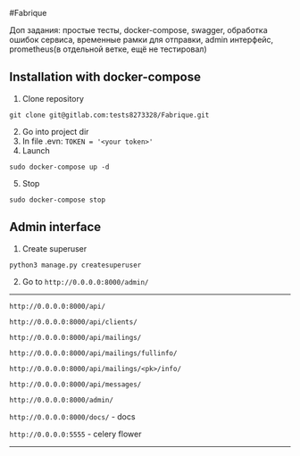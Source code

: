 #Fabrique

Доп задания:
простые тесты, docker-compose, swagger, обработка ошибок сервиса, временные рамки для отправки, admin интерфейс, prometheus(в отдельной ветке, ещё не тестировал)

## Installation with docker-compose


1. Clone repository
```
git clone git@gitlab.com:tests8273328/Fabrique.git
```
2. Go into project dir
3. In file .evn: ```TOKEN = '<your token>'```
4. Launch 
``` 
sudo docker-compose up -d
 ```
5. Stop 
```
sudo docker-compose stop
```

## Admin interface

1. Create superuser
```
python3 manage.py createsuperuser
```

2. Go to ```http://0.0.0.0:8000/admin/```

***
```http://0.0.0.0:8000/api/```

```http://0.0.0.0:8000/api/clients/```

```http://0.0.0.0:8000/api/mailings/```

```http://0.0.0.0:8000/api/mailings/fullinfo/```

```http://0.0.0.0:8000/api/mailings/<pk>/info/```

```http://0.0.0.0:8000/api/messages/```

```http://0.0.0.0:8000/admin/```

```http://0.0.0.0:8000/docs/``` - docs

```http://0.0.0.0:5555``` - celery flower

***
